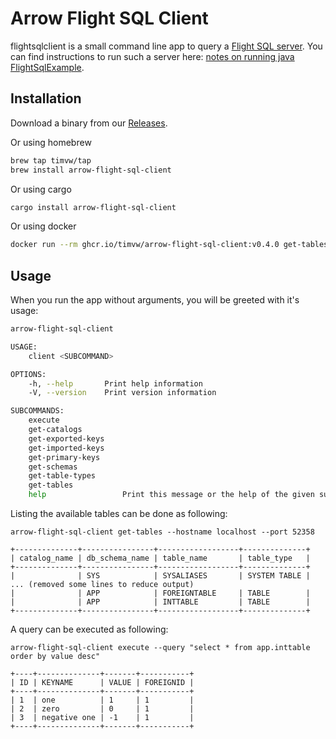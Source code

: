 # Arrow Flight SQL Client

flightsqlclient is a small command line app to query a [Flight SQL server](https://arrow.apache.org/blog/2022/02/16/introducing-arrow-flight-sql/).
You can find instructions to run such a server here: [notes on running java FlightSqlExample](http://timvw.be/2022/04/28/notes-on-running-java-flightsqlexample/).

## Installation

Download a binary from our [Releases](https://github.com/timvw/arrow-flight-sql-client/releases).

Or using homebrew

```bash
brew tap timvw/tap
brew install arrow-flight-sql-client
```

Or using cargo

```bash
cargo install arrow-flight-sql-client
```

Or using docker

```bash
docker run --rm ghcr.io/timvw/arrow-flight-sql-client:v0.4.0 get-tables --hostname 192.168.1.95
```

## Usage

When you run the app without arguments, you will be greeted with it's usage:

```bash
arrow-flight-sql-client

USAGE:
    client <SUBCOMMAND>

OPTIONS:
    -h, --help       Print help information
    -V, --version    Print version information

SUBCOMMANDS:
    execute
    get-catalogs
    get-exported-keys
    get-imported-keys
    get-primary-keys
    get-schemas
    get-table-types
    get-tables
    help                 Print this message or the help of the given subcommand(s)
```

Listing the available tables can be done as following:

```
arrow-flight-sql-client get-tables --hostname localhost --port 52358

+--------------+----------------+------------------+--------------+
| catalog_name | db_schema_name | table_name       | table_type   |
+--------------+----------------+------------------+--------------+
|              | SYS            | SYSALIASES       | SYSTEM TABLE |
... (removed some lines to reduce output)
|              | APP            | FOREIGNTABLE     | TABLE        |
|              | APP            | INTTABLE         | TABLE        |
+--------------+----------------+------------------+--------------+
```

A query can be executed as following:

```
arrow-flight-sql-client execute --query "select * from app.inttable order by value desc"

+----+--------------+-------+-----------+
| ID | KEYNAME      | VALUE | FOREIGNID |
+----+--------------+-------+-----------+
| 1  | one          | 1     | 1         |
| 2  | zero         | 0     | 1         |
| 3  | negative one | -1    | 1         |
+----+--------------+-------+-----------+
```
